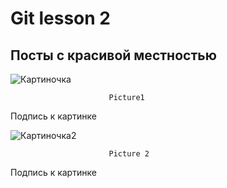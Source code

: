# Git lesson 2
## Посты с красивой местностью

![Картиночка](https://www.wallpaperup.com/uploads/wallpapers/2016/06/24/991640/24d24526389da7b23e893cb4cc5a69bc-250.jpg)

                          Picture1
Подпись к картинке 

![Картиночка2](https://www.wallpaperup.com/uploads/wallpapers/2017/04/22/1086857/48df69b50d7601215c6509cb7bd6ab69-700.jpg)
 


                          Picture 2

Подпись к картинке                          